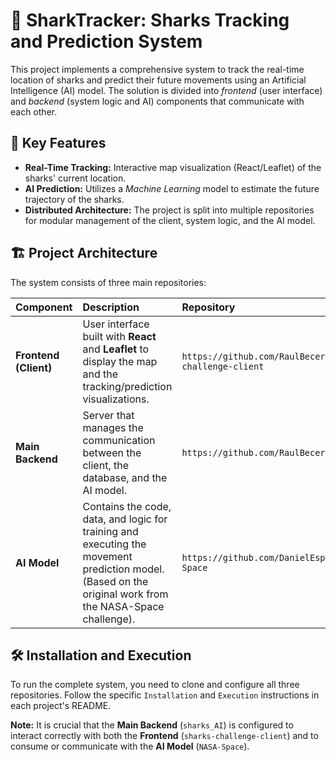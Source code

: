 # 🦈 SharkTracker: Sharks Tracking and Prediction System

This project implements a comprehensive system to track the real-time location of sharks and predict their future movements using an Artificial Intelligence (AI) model. The solution is divided into *frontend* (user interface) and *backend* (system logic and AI) components that communicate with each other.

## 🚀 Key Features

* **Real-Time Tracking:** Interactive map visualization (React/Leaflet) of the sharks' current location.
* **AI Prediction:** Utilizes a *Machine Learning* model to estimate the future trajectory of the sharks.
* **Distributed Architecture:** The project is split into multiple repositories for modular management of the client, system logic, and the AI model.

## 🏗️ Project Architecture

The system consists of three main repositories:

| Component | Description | Repository |
| :--- | :--- | :--- |
| **Frontend (Client)** | User interface built with **React** and **Leaflet** to display the map and the tracking/prediction visualizations. | `https://github.com/RaulBecerraB/sharks-challenge-client` |
| **Main Backend** | Server that manages the communication between the client, the database, and the AI model. | `https://github.com/RaulBecerraB/sharks_AI` |
| **AI Model** | Contains the code, data, and logic for training and executing the movement prediction model. (Based on the original work from the NASA-Space challenge). | `https://github.com/DanielEspinosaChim/NASA-Space` |

## 🛠️ Installation and Execution

To run the complete system, you need to clone and configure all three repositories. Follow the specific `Installation` and `Execution` instructions in each project's README.

**Note:** It is crucial that the **Main Backend** (`sharks_AI`) is configured to interact correctly with both the **Frontend** (`sharks-challenge-client`) and to consume or communicate with the **AI Model** (`NASA-Space`).